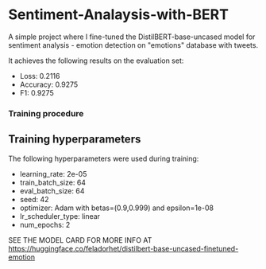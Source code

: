 # Sentiment-Analaysis-with-BERT
A simple project where I fine-tuned the DistilBERT-base-uncased model for sentiment analysis - emotion detection on "emotions" database with tweets.

It achieves the following results on the evaluation set:
- Loss: 0.2116
- Accuracy: 0.9275
- F1: 0.9275
### Training procedure
## Training hyperparameters

The following hyperparameters were used during training:

- learning_rate: 2e-05
- train_batch_size: 64
- eval_batch_size: 64
- seed: 42
- optimizer: Adam with betas=(0.9,0.999) and epsilon=1e-08
- lr_scheduler_type: linear
- num_epochs: 2

SEE THE MODEL CARD FOR MORE INFO AT
https://huggingface.co/feladorhet/distilbert-base-uncased-finetuned-emotion

